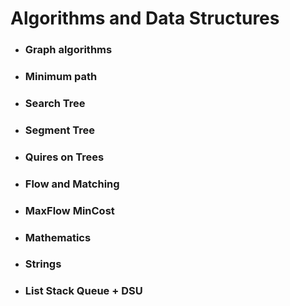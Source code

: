 # Algorithms and Data Structures

- ### Graph algorithms
- ### Minimum path
- ### Search Tree
- ### Segment Tree
- ### Quires on Trees
- ### Flow and Matching
- ### MaxFlow MinCost
- ### Mathematics
- ### Strings
- ### List Stack Queue + DSU  